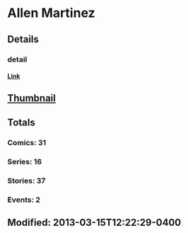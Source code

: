 # Allen  Martinez 
## Details
### detail
#### [Link](http://marvel.com/comics/creators/7183/allen_martinez?utm_campaign=apiRef&utm_source=225578a89fc76f3d20fbffda5d17a88d)
## [Thumbnail](http://i.annihil.us/u/prod/marvel/i/mg/b/40/image_not_available.jpg)
## Totals
### Comics: 31
### Series: 16
### Stories: 37
### Events: 2
## Modified: 2013-03-15T12:22:29-0400